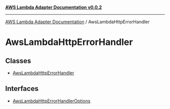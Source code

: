 [**AWS Lambda Adapter Documentation v0.0.2**](../README.md)

***

[AWS Lambda Adapter Documentation](../modules.md) / AwsLambdaHttpErrorHandler

# AwsLambdaHttpErrorHandler

## Classes

- [AwsLambdaHttpErrorHandler](classes/AwsLambdaHttpErrorHandler.md)

## Interfaces

- [AwsLambdaHttpErrorHandlerOptions](interfaces/AwsLambdaHttpErrorHandlerOptions.md)

